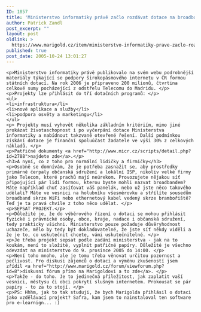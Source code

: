 ```yaml
---
ID: 1857
title: 'Ministerstvo informatiky právě začlo rozdávat dotace na broadband internet. Pošlete mu číslo účtu&#8230;'
author: Patrick Zandl
post_excerpt: ""
layout: post
oldlink: >
  https://www.marigold.cz/item/ministerstvo-informatiky-prave-zaclo-rozdavat-dotace-na-broadband-internet-poslete-mu-cislo-uctu
published: true
post_date: 2005-10-24 13:01:27
---
```

	<p>Ministerstvo informatiky právě publikovalo na svém webu podrobnější materiály týkající se podpory širokopásmového internetu v ČR formou státních dotací. Na rok 2006 je připraveno 200 milionů, čtvrtina celkové sumy pocházející z odstřelu Telecomu do Madridu. </p>
	<p>Projekty lze přihlásit do tří dotačních programů: </p>
	<ul>
	<li>infrastruktura</li>
	<li>nové aplikace a služby</li>
	<li>podpora osvěty a marketingu</li>
	</ul>
	<p> Projekty musí vyhovět několika základním kritériím, mimo jiné prokázat životaschopnost i po vyčerpání dotace Ministerstva informatiky a nabídnout takzvaně otevřené řešení. Další podmínkou získání dotace je finanční spoluúčast žadatele ve výši 30% z celkových nákladů. </p>
	<p>Patřičné dokumenty <a href="http://www.micr.cz/scripts/detail.php?id=2788">najdete zde</a>.</p>
	<h3>A nyní, co z toho pro normální lidičky a firmičky</h3>
	<p>Osobně se domnívám, že je potřeba zasnažit se, aby prostředky primárně čerpaly občanská sdružení a lokální ISP, nikoliv velké firmy jako Telecom, které prachů mají neúrekom. Provozujete nějakou síť připojující pár lidí formou, kterou byste mohli nazvat broadbandem? Máte například chuť zasíťovat váš panelák, nebo už jste něco takového udělali? Máte ve vesnici na holubníku všesměrovku a střílíte sousedům broadband skrze WiFi nebo ethernetový kabel vedený skrze brambořiště? Teď je ta pravá chvíle z toho něco udělat. </p>
	<p>SEPSAT PROJEKT.</p>
	<p>Důležité je, že do výběrového řízení o dotaci se mohou přihlásit fyzické i právnické osoby, obce, kraje, nadace i občanská sdružení, tedy prakticky všichni. Ministerstvo pouze požaduje důvěryhodnost uchazeče, mělo by tedy být dokladovatelné, že jste síť někdy viděli a že je to, co uskutečnit chcete, vámi uskutečnitelné. </p>
	<p>Je třeba projekt sepsat podle zadání ministerstva - jak na to koukám, není to složité, vyplnit patřičné papíry. Důležité je všechno odevzdat na ministerstvo do 9. prosince 2005 do 14:00. </p>
	<p>Není toho mnoho, ale je tomu třeba věnovat určitou pozornost a pečlivost. Pro diskusi zájemců o dotaci a výměnu zkušeností jsem zřídil <a href="http://www.marigold.cz/forum/viewforum.php?id=8">diskusní fórum přímo na Marigoldovi a to zde</a>. </p>
	<p>Takže - do toho. Je to jedinečná příležitost, jak zaplatit vaší vesnici, městysu či obci pokrytí slušným internetem. Prokousat se pár papíry - to za to stojí. </p>
	<p>PS: Hhhm, jak to tak studuji, že bych Marigolda přihlásil o dotaci jako vzdělávací projekt? Safra, kam jsem to nainstaloval ten software pro e-learnign... :)
</p>
